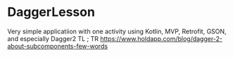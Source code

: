# DaggerLesson
Very simple applicatiion with one activity using Kotlin, MVP, Retrofit, GSON, and especially Dagger2
TL ; TR
https://www.holdapp.com/blog/dagger-2-about-subcomponents-few-words
